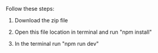 Follow these steps:

1) Download the zip file 

2) Open this file location in terminal and run "npm install"

3) In the terminal run "npm run dev"


